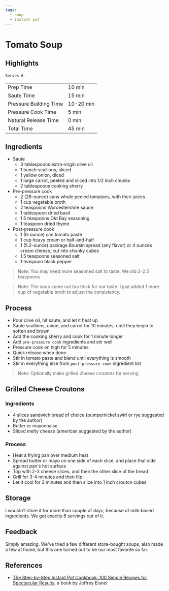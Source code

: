 ```yaml
---
tags:
  - soup
  - instant pot
---
```


# Tomato Soup

## Highlights

`Serves 6`.

| | |
|----|-----|
| Prep Time             | 10 min    |
| Saute Time            | 15 min    |
| Pressure Building Time| 10-20 min |
| Pressure Cook Time    | 5 min     |
| Natural Release Time  | 0 min     |
| Total Time            | 45 min    |

## Ingredients

* Saute
    * 3 tablespoons extra-virgin olive oil
    * 1 bunch scallions, sliced
    * 1 yellow onion, diced
    * 1 large carrot, peeled and sliced into 1/2 inch chunks
    * 2 tablespoons cooking sherry
* Pre-pressure cook
    * 2 (28-ounce) cans whole peeled tomatoes, with their juices
    * 1 cup vegetable broth
    * 2 teaspoons Worcestershire sauce
    * 1 tablespoon dried basil
    * 1.5 teaspoons Old Bay seasoning
    * 1 teaspoon dried thyme
* Post-pressure cook
    * 1 (6-ounce) can tomato paste
    * 1 cup heavy cream or half-and-half
    * 1 (5.2-ounce) package Boursin spread (any flavor) or 4 ounces cream cheese, cut into chunky cubes
    * 1.5 teaspoons seasoned salt
    * 1 teaspoon black pepper

> Note: You may need more seasoned salt to taste. We did 2-2.5 teaspoons

> Note: The soup came out too thick for our taste. I just added 1 more cup of vegetable broth to adjust the consistency.

## Process

* Pour olive oil, hit saute, and let it heat up
* Saute scallions, onion, and carrot for 10 minutes, until they begin to soften and brown
* Add the cooking sherry and cook for 1 minute longer
* Add `pre-pressure cook` ingredients and stir well
* Pressure cook on high for 5 minutes
* Quick release when done
* Stir in tomato paste and blend until everything is smooth
* Stir in everything else from `post-pressure cook` ingredient list

> Note: Optionally make grilled cheese croutons for serving

## Grilled Cheese Croutons

### Ingredients

* 4 slices sandwich bread of choice (pumpernickel swirl or rye suggested by the author)
* Butter or mayonnaise
* Sliced melty cheese (american suggested by the author)

### Process

* Heat a frying pan over medium heat
* Spread butter or mayo on one side of each slice, and place that side against pan's hot surface
* Top with 2-3 cheese slices, and then the other slice of the bread
* Grill for 3-4 minutes and then flip
* Let it cool for 2 minutes and then slice into 1 inch crouton cubes

## Storage

I wouldn't store it for more than couple of days, because of milk-based ingredients. We got exactly 6 servings out of it.

## Feedback

Simply amazing. We've tried a few different store-bought soups, also made a few at home, but this one turned out to be our most favorite so far.

## References

* [The Step-by-Step Instant Pot Cookbook: 100 Simple Recipes for Spectacular Results](https://www.amazon.com/Step-Step-Instant-Pot-Cookbook/dp/0316460834/), a book by Jeffrey Eisner
